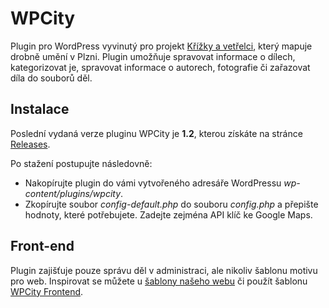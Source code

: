 WPCity
======

Plugin pro WordPress vyvinutý pro projekt [Křížky a vetřelci](http://krizkyavetrelci.plzne.cz/), který mapuje drobně umění v Plzni. Plugin umožňuje spravovat informace o dílech, kategorizovat je, spravovat informace o autorech, fotografie či zařazovat díla do souborů děl.

Instalace
----------
Poslední vydaná verze pluginu WPCity je **1.2**, kterou získáte na stránce [Releases](https://github.com/JasnaPaka/wpcity/releases). 

Po stažení postupujte následovně:
* Nakopírujte plugin do vámi vytvořeného adresáře WordPressu *wp-content/plugins/wpcity*.
* Zkopírujte soubor *config-default.php* do souboru *config.php* a přepište hodnoty, které potřebujete. Zadejte zejména API klíč ke Google Maps.

Front-end
----------
Plugin zajišťuje pouze správu děl v administraci, ale nikoliv šablonu motivu pro web. Inspirovat se můžete u [šablony našeho webu](https://github.com/JasnaPaka/krizky-vetrelci) či použít šablonu [WPCity Frontend](https://github.com/JasnaPaka/wpcity-frontend).
